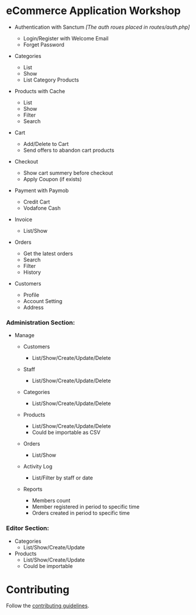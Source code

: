 # eCommerce Application Workshop

- Authentication with Sanctum _[The auth roues placed in routes/auth.php]_
  - Login/Register with Welcome Email
  - Forget Password
  
- Categories
  - List
  - Show
  - List Category Products

- Products with Cache
  - List
  - Show
  - Filter
  - Search
  
- Cart
  - Add/Delete to Cart
  - Send offers to abandon cart products

- Checkout
  - Show cart summery before checkout
  - Apply Coupon (if exists)

- Payment with Paymob 
    - Credit Cart
    - Vodafone Cash

- Invoice
  - List/Show 

- Orders
    - Get the latest orders
    - Search
    - Filter
    - History

- Customers
  - Profile
  - Account Setting
  - Address

### Administration Section: 

- Manage 
  - Customers
    - List/Show/Create/Update/Delete
  
  - Staff
    - List/Show/Create/Update/Delete
  
  - Categories
    - List/Show/Create/Update/Delete
  
  - Products
    - List/Show/Create/Update/Delete
    - Could be importable as CSV
  
  - Orders
      - List/Show
  
  - Activity Log
    - List/Filter by staff or date
  
  - Reports
    - Members count
    - Member registered in period to specific time
    - Orders created in period to specific time
  
### Editor Section: 
  
- Categories
  - List/Show/Create/Update
- Products
  - List/Show/Create/Update
  - Could be importable

# Contributing

Follow the [contributing guidelines](CONTRIBUTING.md).
